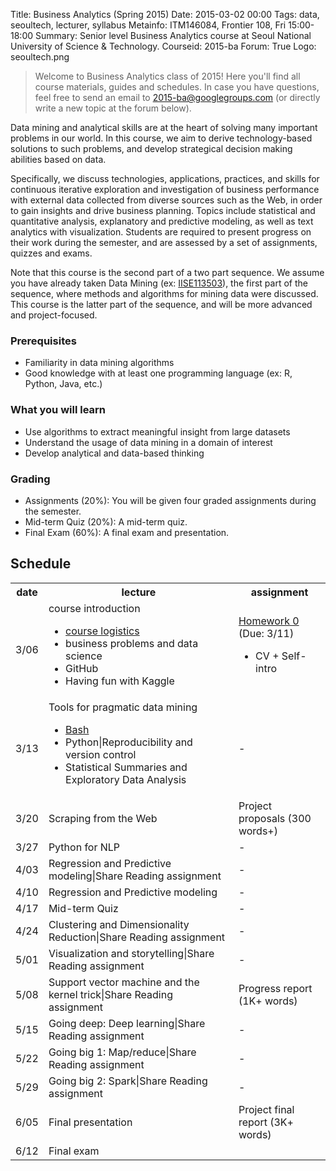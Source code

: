 Title: Business Analytics (Spring 2015)
Date: 2015-03-02 00:00
Tags: data, seoultech, lecturer, syllabus
Metainfo: ITM146084, Frontier 108, Fri 15:00-18:00
Summary: Senior level Business Analytics course at Seoul National University of Science & Technology.
Courseid: 2015-ba
Forum: True
Logo: seoultech.png

> Welcome to Business Analytics class of 2015!
> Here you'll find all course materials, guides and schedules.
> In case you have questions, feel free to send an email to [2015-ba@googlegroups.com](mailto:2015-ba@googlegroups.com) (or directly write a new topic at the forum below).

Data mining and analytical skills are at the heart of solving many important problems in our world.
In this course, we aim to derive technology-based solutions to such problems, and develop strategical decision making abilities based on data.

Specifically, we discuss technologies, applications, practices, and skills for continuous iterative exploration and investigation of business performance with external data collected from diverse sources such as the Web, in order to gain insights and drive business planning.
Topics include statistical and quantitative analysis, explanatory and predictive modeling, as well as text analytics with visualization.
Students are required to present progress on their work during the semester, and are assessed by a set of assignments, quizzes and exams.

Note that this course is the second part of a two part sequence.
We assume you have already taken
Data Mining (ex: [IISE113503]({filename}/2015-dm/index.md)),
the first part of the sequence, where methods and algorithms for mining data were discussed.
This course is the latter part of the sequence, and will be more advanced and project-focused.

### Prerequisites
- Familiarity in data mining algorithms
- Good knowledge with at least one programming language (ex: R, Python, Java, etc.)

### What you will learn
- Use algorithms to extract meaningful insight from large datasets
- Understand the usage of data mining in a domain of interest
- Develop analytical and data-based thinking

### Grading
- Assignments (20%): You will be given four graded assignments during the semester.
- Mid-term Quiz (20%): A mid-term quiz.
- Final Exam (60%): A final exam and presentation.

## Schedule
<table id="schedule" class="table table-hover table-bordered">
<tr><th>date</th><th>lecture</th><th>assignment</th></tr>
<tr><td>3/06</td><td>course introduction<ul><li><a href="course-logistics.html">course logistics</a><li>business problems and data science<li>GitHub<li>Having fun with Kaggle</ul></td><td><a href='http://goo.gl/forms/fE7ZIeL8VK'>Homework 0</a> (Due: 3/11)<ul><li>CV + Self-intro</ul></td></tr>
<tr><td>3/13</td><td>Tools for pragmatic data mining<ul><li><a href="bash.html">Bash</a><li>Python|Reproducibility and version control<li>Statistical Summaries and Exploratory Data Analysis</ul></td><td>-</td></tr>
<tr><td>3/20</td><td>Scraping from the Web</td><td>Project proposals (300 words+)</td></tr>
<tr><td>3/27</td><td>Python for NLP</td><td>-</td></tr>
<tr><td>4/03</td><td>Regression and Predictive modeling|Share Reading assignment</td><td>-</td></tr>
<tr><td>4/10</td><td>Regression and Predictive modeling</td><td>-</td></tr>
<tr><td>4/17</td><td>Mid-term Quiz</td><td>-</td></tr>
<tr><td>4/24</td><td>Clustering and Dimensionality Reduction|Share Reading assignment</td><td>-</td></tr>
<tr><td>5/01</td><td>Visualization and storytelling|Share Reading assignment</td><td>-</td></tr>
<tr><td>5/08</td><td>Support vector machine and the kernel trick|Share Reading assignment</td><td>Progress report (1K+ words)</td></tr>
<tr><td>5/15</td><td>Going deep: Deep learning|Share Reading assignment</td><td>-</td></tr>
<tr><td>5/22</td><td>Going big 1: Map/reduce|Share Reading assignment</td><td>-</td></tr>
<tr><td>5/29</td><td>Going big 2: Spark|Share Reading assignment</td><td>-</td></tr>
<tr><td>6/05</td><td>Final presentation</td><td>Project final report (3K+ words)</td></tr>
<tr><td>6/12</td><td>Final exam</td><td></td></tr>
</table>
